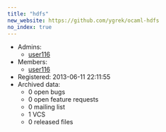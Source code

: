 ```yaml
---
title: "hdfs"
new_website: https://github.com/ygrek/ocaml-hdfs
no_index: true
---
```


* Admins:
  * [user116](/users/user116)
* Members:
  * [user116](/users/user116)
* Registered: 2013-06-11 22:11:55
* Archived data:
  * 0 open bugs
  * 0 open feature requests
  * 0 mailing list
  * 1 VCS
  * 0 released files
